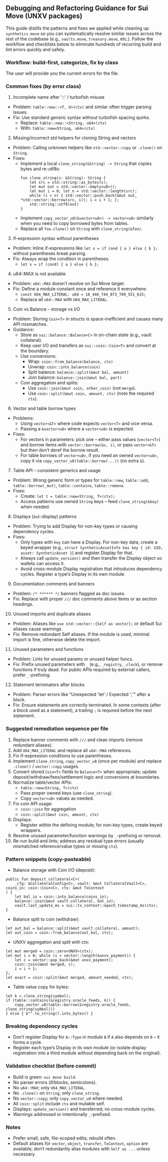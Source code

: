 ## Debugging and Refactoring Guidance for Sui Move (UNXV packages)

This guide distills the patterns and fixes we applied while cleaning up `synthetics.move` so you can systematically resolve similar issues across the rest of the codebase (e.g., `vaults.move`, `treasury.move`, etc.). Follow the workflow and checklists below to eliminate hundreds of recurring build and lint errors quickly and safely.

### Workflow: build-first, categorize, fix by class
The user will provide you the current errors for the file.

### Common fixes (by error class)

1) Incomplete name after '::' / turbofish misuse
- Problem: `table::new::<T, U>(ctx)` and similar often trigger parsing issues.
- Fix: Use standard generic syntax without turbofish spacing quirks.
  - Replace: `table::new::<String, u64>(ctx)`
  - With: `table::new<String, u64>(ctx)`

2) Missing/incorrect std helpers for cloning String and vectors
- Problem: Calling unknown helpers like `std::vector::copy` or `.clone()` on `String`.
- Fixes:
  - Implement a local `clone_string(&String) -> String` that copies bytes and re-utf8s:
    ```move
    fun clone_string(s: &String): String {
        let src = std::string::as_bytes(s);
        let mut out = std::vector::empty<u8>();
        let mut i = 0; let n = std::vector::length(src);
        while (i < n) { std::vector::push_back(&mut out, *std::vector::borrow(src, i)); i = i + 1; };
        std::string::utf8(out)
    }
    ```
  - Implement `copy_vector_u8(&vector<u8>) -> vector<u8>` similarly when you need to copy borrowed bytes from tables.
  - Replace all `foo.clone()` on `String` with `clone_string(&foo)`.

3) If-expression syntax without parentheses
- Problem: Inline if-expressions like `let x = if cond { a } else { b };` without parentheses break parsing.
- Fix: Always wrap the condition in parentheses:
  - `let x = if (cond) { a } else { b };`

4) u64::MAX is not available
- Problem: `u64::MAX` doesn’t resolve on Sui Move target.
- Fix: Define a module constant once and reference it everywhere:
  - `const U64_MAX_LITERAL: u64 = 18_446_744_073_709_551_615;`
  - Replace all `u64::MAX` with `U64_MAX_LITERAL`.

5) Coin vs Balance – storage vs I/O
- Problem: Storing `Coin<T>` in structs is space-inefficient and causes many API mismatches.
- Guidance:
  - Store as `sui::balance::Balance<C>` in on-chain state (e.g., vault collateral).
  - Keep user I/O and transfers as `sui::coin::Coin<T>` and convert at the boundary.
  - Use conversions:
    - Wrap: `coin::from_balance(balance, ctx)`
    - Unwrap: `coin::into_balance(coin)`
    - Split balance: `balance::split(&mut bal, amount)`
    - Join balance: `balance::join(&mut bal, part)`
  - Coin aggregation and splits:
    - Use `coin::join(&mut coin, other_coin)` (not `merge`).
    - Use `coin::split(&mut coin, amount, ctx)` (note the required `ctx`).

6) Vector and table borrow types
- Problems:
  - Using `vector<&T>` where code expects `vector<T>` and vice versa.
  - Passing a `&vector<u8>` where a `vector<u8>` is expected.
- Fixes:
  - For vectors in parameters: pick one – either pass values (`vector<T>`) and borrow items with `vector::borrow(&v, i)`, or pass `vector<&T>` but then don’t deref the borrow result.
  - For table borrows of `vector<u8>`, if you need an owned `vector<u8>`, copy it via `copy_vector_u8(table::borrow(...))` (no extra `&`).

7) Table API – consistent generics and usage
- Problem: Wrong generic form or types for `table::new`, `table::add`, `table::borrow(_mut)`, `table::contains`, `table::remove`.
- Fixes:
  - Create: `let t = table::new<String, T>(ctx);`
  - Access patterns use owned `String` keys – feed `clone_string(&key)` when needed.

8) Displays (sui::display) patterns
- Problem: Trying to add Display for non-key types or causing dependency cycles.
- Fixes:
  - Only types with `key` can have a Display. For non-key data, create a keyed wrapper (e.g., `struct SyntheticAssetInfo has key { id: UID, asset: SyntheticAsset }`) and register Display for that.
  - Always call `update_version()` and then transfer the Display object so wallets can access it.
  - Avoid cross-module Display registration that introduces dependency cycles. Register a type’s Display in its own module.

9) Documentation comments and banners
- Problem: `/* ****** */` banners flagged as doc issues.
- Fix: Replace with proper `///` doc comments above items or as section headings.

10) Unused imports and duplicate aliases
- Problem: Aliases like `use std::vector::{Self as vector};` or default Sui aliases cause warnings.
- Fix: Remove redundant Self aliases. If the module is used, minimal import is fine, otherwise delete the import.

11) Unused parameters and functions
- Problem: Lints for unused params or unused helper funcs.
- Fix: Prefix unused parameters with `_` (e.g., `_registry`, `_clock`), or remove functions if truly dead. For public APIs required by external callers, prefer `_`-prefixing.

12) Statement terminators after blocks
- Problem: Parser errors like “Unexpected 'let' / Expected ';'” after a block.
- Fix: Ensure statements are correctly terminated. In some contexts (after a block used as a statement), a trailing `;` is required before the next statement.

### Suggested remediation sequence per file
1) Replace banner comments with `///` and clean imports (remove redundant aliases).
2) Add `U64_MAX_LITERAL` and replace all `u64::MAX` references.
3) Fix if-expression conditions to use parentheses.
4) Implement `clone_string`, `copy_vector_u8` (once per module) and replace `.clone()` / `vector::copy` usages.
5) Convert stored `Coin<T>` fields to `Balance<T>` when appropriate; update deposit/withdraw/fees/settlement logic and conversions at boundaries.
6) Normalize table/vector APIs:
   - `table::new<String, T>(ctx)`
   - Pass proper owned keys (use `clone_string`).
   - Copy `vector<u8>` values as needed.
7) Fix coin API usage:
   - `coin::join` for aggregation
   - `coin::split(&mut coin, amount, ctx)`
8) Displays:
   - Register within the defining module; for non-key types, create keyed wrappers.
9) Resolve unused parameter/function warnings by `_`-prefixing or removal.
10) Re-run build and lints; address any residual type errors (usually mismatched reference/value types or missing `ctx`).

### Pattern snippets (copy-pasteable)

- Balance storage with Coin I/O (deposit):
```move
public fun deposit_collateral<C>(
    _cfg: &CollateralConfig<C>, vault: &mut CollateralVault<C>, coins_in: coin::Coin<C>, ctx: &mut TxContext
) {
    let bal_in = coin::into_balance(coins_in);
    balance::join(&mut vault.collateral, bal_in);
    vault.last_update_ms = sui::tx_context::epoch_timestamp_ms(ctx);
}
```

- Balance split to coin (withdraw):
```move
let out_bal = balance::split(&mut vault.collateral, amount);
let out_coin = coin::from_balance(out_bal, ctx);
```

- UNXV aggregation and split with ctx:
```move
let mut merged = coin::zero<UNXV>(ctx);
let mut i = 0; while (i < vector::length(&unxv_payment)) {
    let c = vector::pop_back(&mut unxv_payment);
    coin::join(&mut merged, c);
    i = i + 1;
};
let exact = coin::split(&mut merged, amount_needed, ctx);
```

- Table value copy for bytes:
```move
let k = clone_string(symbol);
if (table::contains(&registry.oracle_feeds, k)) {
    copy_vector_u8(table::borrow(&registry.oracle_feeds, clone_string(symbol)))
} else { b"".to_string().into_bytes() }
```

### Breaking dependency cycles
- Don’t register Display for `A::Type` in module `B` if `A` also depends on `B` – it forms a cycle.
- Register each type’s Display in its own module (or isolate display registration into a third module without depending back on the original).

### Validation checklist (before commit)
- Build is green: `sui move build`.
- No parser errors (if/blocks, semicolons).
- No `u64::MAX`; only `U64_MAX_LITERAL`.
- No `.clone()` on `String`; only `clone_string`.
- No `vector::copy`; only `copy_vector_u8` where needed.
- All `coin::split` include `ctx` and mutable self.
- Displays: `update_version()` and transferred; no cross-module cycles.
- Warnings addressed or intentionally `_`-prefixed.

### Notes
- Prefer small, safe, file-scoped edits; rebuild often.
- Default aliases for `vector`, `object`, `transfer`, `TxContext`, `option` are available; don’t redundantly alias modules with `Self as ...` unless necessary.


